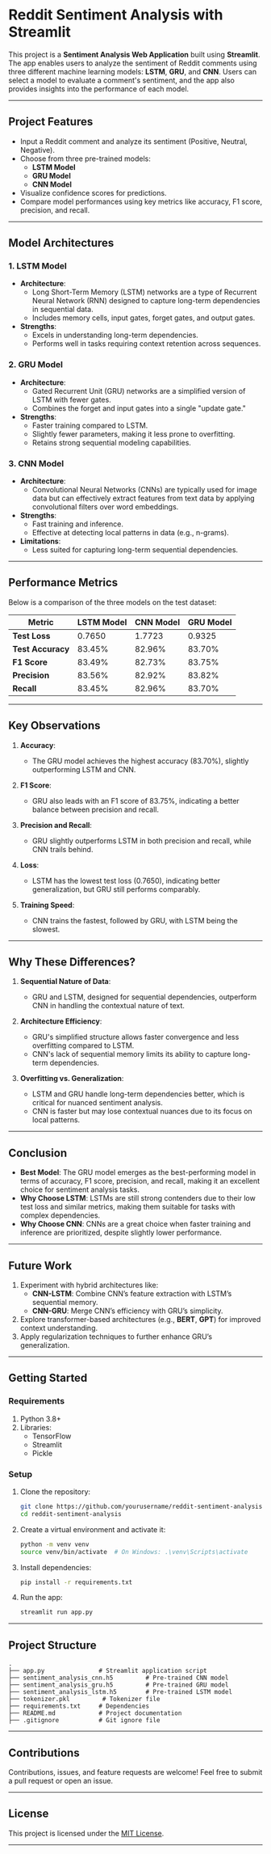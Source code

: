 # **Reddit Sentiment Analysis with Streamlit**

This project is a **Sentiment Analysis Web Application** built using **Streamlit**. The app enables users to analyze the sentiment of Reddit comments using three different machine learning models: **LSTM**, **GRU**, and **CNN**. Users can select a model to evaluate a comment's sentiment, and the app also provides insights into the performance of each model.

---

## **Project Features**
- Input a Reddit comment and analyze its sentiment (Positive, Neutral, Negative).
- Choose from three pre-trained models:
  - **LSTM Model**
  - **GRU Model**
  - **CNN Model**
- Visualize confidence scores for predictions.
- Compare model performances using key metrics like accuracy, F1 score, precision, and recall.

---

## **Model Architectures**
### **1. LSTM Model**
- **Architecture**: 
  - Long Short-Term Memory (LSTM) networks are a type of Recurrent Neural Network (RNN) designed to capture long-term dependencies in sequential data.
  - Includes memory cells, input gates, forget gates, and output gates.
- **Strengths**: 
  - Excels in understanding long-term dependencies.
  - Performs well in tasks requiring context retention across sequences.

### **2. GRU Model**
- **Architecture**:
  - Gated Recurrent Unit (GRU) networks are a simplified version of LSTM with fewer gates.
  - Combines the forget and input gates into a single "update gate."
- **Strengths**:
  - Faster training compared to LSTM.
  - Slightly fewer parameters, making it less prone to overfitting.
  - Retains strong sequential modeling capabilities.

### **3. CNN Model**
- **Architecture**:
  - Convolutional Neural Networks (CNNs) are typically used for image data but can effectively extract features from text data by applying convolutional filters over word embeddings.
- **Strengths**:
  - Fast training and inference.
  - Effective at detecting local patterns in data (e.g., n-grams).
- **Limitations**:
  - Less suited for capturing long-term sequential dependencies.

---

## **Performance Metrics**
Below is a comparison of the three models on the test dataset:

| **Metric**       | **LSTM Model** | **CNN Model** | **GRU Model** |
|-------------------|----------------|---------------|---------------|
| **Test Loss**     | 0.7650         | 1.7723        | 0.9325        |
| **Test Accuracy** | 83.45%         | 82.96%        | 83.70%        |
| **F1 Score**      | 83.49%         | 82.73%        | 83.75%        |
| **Precision**     | 83.56%         | 82.92%        | 83.82%        |
| **Recall**        | 83.45%         | 82.96%        | 83.70%        |

---

## **Key Observations**
1. **Accuracy**: 
   - The GRU model achieves the highest accuracy (83.70%), slightly outperforming LSTM and CNN.

2. **F1 Score**:
   - GRU also leads with an F1 score of 83.75%, indicating a better balance between precision and recall.

3. **Precision and Recall**:
   - GRU slightly outperforms LSTM in both precision and recall, while CNN trails behind.

4. **Loss**:
   - LSTM has the lowest test loss (0.7650), indicating better generalization, but GRU still performs comparably.

5. **Training Speed**:
   - CNN trains the fastest, followed by GRU, with LSTM being the slowest.

---

## **Why These Differences?**
1. **Sequential Nature of Data**:
   - GRU and LSTM, designed for sequential dependencies, outperform CNN in handling the contextual nature of text.

2. **Architecture Efficiency**:
   - GRU's simplified structure allows faster convergence and less overfitting compared to LSTM.
   - CNN's lack of sequential memory limits its ability to capture long-term dependencies.

3. **Overfitting vs. Generalization**:
   - LSTM and GRU handle long-term dependencies better, which is critical for nuanced sentiment analysis.
   - CNN is faster but may lose contextual nuances due to its focus on local patterns.

---

## **Conclusion**
- **Best Model**: The GRU model emerges as the best-performing model in terms of accuracy, F1 score, precision, and recall, making it an excellent choice for sentiment analysis tasks.
- **Why Choose LSTM**: LSTMs are still strong contenders due to their low test loss and similar metrics, making them suitable for tasks with complex dependencies.
- **Why Choose CNN**: CNNs are a great choice when faster training and inference are prioritized, despite slightly lower performance.

---

## **Future Work**
1. Experiment with hybrid architectures like:
   - **CNN-LSTM**: Combine CNN’s feature extraction with LSTM’s sequential memory.
   - **CNN-GRU**: Merge CNN’s efficiency with GRU’s simplicity.
2. Explore transformer-based architectures (e.g., **BERT**, **GPT**) for improved context understanding.
3. Apply regularization techniques to further enhance GRU’s generalization.

---

## **Getting Started**
### **Requirements**
1. Python 3.8+
2. Libraries:
   - TensorFlow
   - Streamlit
   - Pickle

### **Setup**
1. Clone the repository:
   ```bash
   git clone https://github.com/yourusername/reddit-sentiment-analysis.git
   cd reddit-sentiment-analysis
   ```
2. Create a virtual environment and activate it:
   ```bash
   python -m venv venv
   source venv/bin/activate  # On Windows: .\venv\Scripts\activate
   ```
3. Install dependencies:
   ```bash
   pip install -r requirements.txt
   ```
4. Run the app:
   ```bash
   streamlit run app.py
   ```

---

## **Project Structure**
```
.
├── app.py               # Streamlit application script
├── sentiment_analysis_cnn.h5         # Pre-trained CNN model
├── sentiment_analysis_gru.h5         # Pre-trained GRU model
├── sentiment_analysis_lstm.h5        # Pre-trained LSTM model
├── tokenizer.pkl         # Tokenizer file
├── requirements.txt     # Dependencies
├── README.md            # Project documentation
├── .gitignore           # Git ignore file
```

---

## **Contributions**
Contributions, issues, and feature requests are welcome! Feel free to submit a pull request or open an issue.

---

## **License**
This project is licensed under the [MIT License](LICENSE).

---